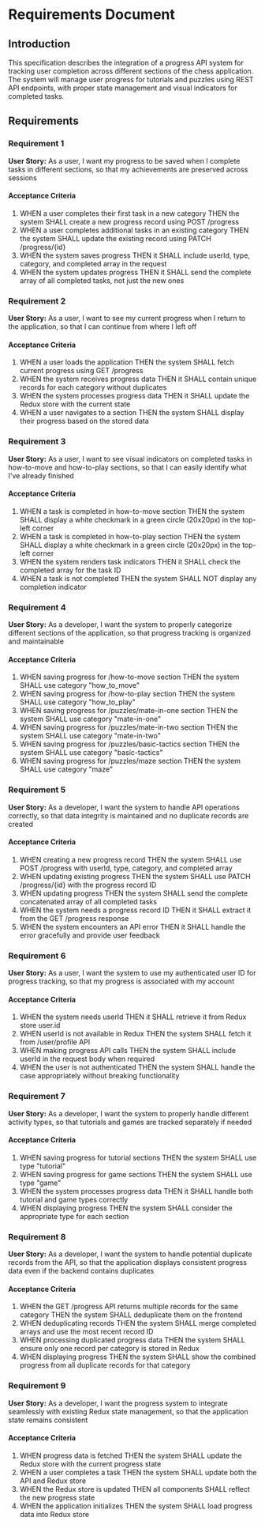 # Requirements Document

## Introduction

This specification describes the integration of a progress API system for tracking user completion across different sections of the chess application. The system will manage user progress for tutorials and puzzles using REST API endpoints, with proper state management and visual indicators for completed tasks.

## Requirements

### Requirement 1

**User Story:** As a user, I want my progress to be saved when I complete tasks in different sections, so that my achievements are preserved across sessions

#### Acceptance Criteria

1. WHEN a user completes their first task in a new category THEN the system SHALL create a new progress record using POST /progress
2. WHEN a user completes additional tasks in an existing category THEN the system SHALL update the existing record using PATCH /progress/{id}
3. WHEN the system saves progress THEN it SHALL include userId, type, category, and completed array in the request
4. WHEN the system updates progress THEN it SHALL send the complete array of all completed tasks, not just the new ones

### Requirement 2

**User Story:** As a user, I want to see my current progress when I return to the application, so that I can continue from where I left off

#### Acceptance Criteria

1. WHEN a user loads the application THEN the system SHALL fetch current progress using GET /progress
2. WHEN the system receives progress data THEN it SHALL contain unique records for each category without duplicates
3. WHEN the system processes progress data THEN it SHALL update the Redux store with the current state
4. WHEN a user navigates to a section THEN the system SHALL display their progress based on the stored data

### Requirement 3

**User Story:** As a user, I want to see visual indicators on completed tasks in how-to-move and how-to-play sections, so that I can easily identify what I've already finished

#### Acceptance Criteria

1. WHEN a task is completed in how-to-move section THEN the system SHALL display a white checkmark in a green circle (20x20px) in the top-left corner
2. WHEN a task is completed in how-to-play section THEN the system SHALL display a white checkmark in a green circle (20x20px) in the top-left corner
3. WHEN the system renders task indicators THEN it SHALL check the completed array for the task ID
4. WHEN a task is not completed THEN the system SHALL NOT display any completion indicator

### Requirement 4

**User Story:** As a developer, I want the system to properly categorize different sections of the application, so that progress tracking is organized and maintainable

#### Acceptance Criteria

1. WHEN saving progress for /how-to-move section THEN the system SHALL use category "how_to_move"
2. WHEN saving progress for /how-to-play section THEN the system SHALL use category "how_to_play"
3. WHEN saving progress for /puzzles/mate-in-one section THEN the system SHALL use category "mate-in-one"
4. WHEN saving progress for /puzzles/mate-in-two section THEN the system SHALL use category "mate-in-two"
5. WHEN saving progress for /puzzles/basic-tactics section THEN the system SHALL use category "basic-tactics"
6. WHEN saving progress for /puzzles/maze section THEN the system SHALL use category "maze"

### Requirement 5

**User Story:** As a developer, I want the system to handle API operations correctly, so that data integrity is maintained and no duplicate records are created

#### Acceptance Criteria

1. WHEN creating a new progress record THEN the system SHALL use POST /progress with userId, type, category, and completed array
2. WHEN updating existing progress THEN the system SHALL use PATCH /progress/{id} with the progress record ID
3. WHEN updating progress THEN the system SHALL send the complete concatenated array of all completed tasks
4. WHEN the system needs a progress record ID THEN it SHALL extract it from the GET /progress response
5. WHEN the system encounters an API error THEN it SHALL handle the error gracefully and provide user feedback

### Requirement 6

**User Story:** As a user, I want the system to use my authenticated user ID for progress tracking, so that my progress is associated with my account

#### Acceptance Criteria

1. WHEN the system needs userId THEN it SHALL retrieve it from Redux store user.id
2. WHEN userId is not available in Redux THEN the system SHALL fetch it from /user/profile API
3. WHEN making progress API calls THEN the system SHALL include userId in the request body when required
4. WHEN the user is not authenticated THEN the system SHALL handle the case appropriately without breaking functionality

### Requirement 7

**User Story:** As a developer, I want the system to properly handle different activity types, so that tutorials and games are tracked separately if needed

#### Acceptance Criteria

1. WHEN saving progress for tutorial sections THEN the system SHALL use type "tutorial"
2. WHEN saving progress for game sections THEN the system SHALL use type "game"
3. WHEN the system processes progress data THEN it SHALL handle both tutorial and game types correctly
4. WHEN displaying progress THEN the system SHALL consider the appropriate type for each section

### Requirement 8

**User Story:** As a developer, I want the system to handle potential duplicate records from the API, so that the application displays consistent progress data even if the backend contains duplicates

#### Acceptance Criteria

1. WHEN the GET /progress API returns multiple records for the same category THEN the system SHALL deduplicate them on the frontend
2. WHEN deduplicating records THEN the system SHALL merge completed arrays and use the most recent record ID
3. WHEN processing duplicated progress data THEN the system SHALL ensure only one record per category is stored in Redux
4. WHEN displaying progress THEN the system SHALL show the combined progress from all duplicate records for that category

### Requirement 9

**User Story:** As a developer, I want the progress system to integrate seamlessly with existing Redux state management, so that the application state remains consistent

#### Acceptance Criteria

1. WHEN progress data is fetched THEN the system SHALL update the Redux store with the current progress state
2. WHEN a user completes a task THEN the system SHALL update both the API and Redux store
3. WHEN the Redux store is updated THEN all components SHALL reflect the new progress state
4. WHEN the application initializes THEN the system SHALL load progress data into Redux store
